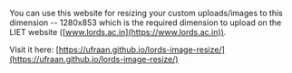 You can use this website for resizing your custom uploads/images to this dimension -- 1280x853 which is the required dimension to upload on the LIET website ([www.lords.ac.in](https://www.lords.ac.in)).

Visit it here:
[https://ufraan.github.io/lords-image-resize/](https://ufraan.github.io/lords-image-resize/)
